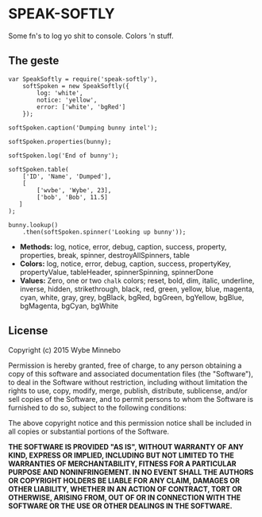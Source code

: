 # SPEAK-SOFTLY
Some fn's to log yo shit to console. Colors 'n stuff.

## The geste
```
var SpeakSoftly = require('speak-softly'),
	softSpoken = new SpeakSoftly({
		log: 'white',
		notice: 'yellow',
		error: ['white', 'bgRed']
	});

softSpoken.caption('Dumping bunny intel');

softSpoken.properties(bunny);

softSpoken.log('End of bunny');

softSpoken.table(
    ['ID', 'Name', 'Dumped'],
    [
        ['wvbe', 'Wybe', 23],
        ['bob', 'Bob', 11.5]
   ]
);

bunny.lookup()
    .then(softSpoken.spinner('Looking up bunny'));
```

- __Methods:__ log, notice, error, debug, caption, success, property, properties, break, spinner, destroyAllSpinners, table
- __Colors:__ log, notice, error, debug, caption, success, propertyKey, propertyValue, tableHeader, spinnerSpinning, spinnerDone
- __Values:__ Zero, one or two `chalk` colors; reset, bold, dim, italic, underline, inverse, hidden, strikethrough, black, red, green, yellow, blue, magenta, cyan, white, gray, grey, bgBlack, bgRed, bgGreen, bgYellow, bgBlue, bgMagenta, bgCyan, bgWhite

## License
Copyright (c) 2015 Wybe Minnebo

Permission is hereby granted, free of charge, to any person obtaining a copy of this software and associated documentation files (the "Software"), to deal in the Software without restriction, including without limitation the rights to use, copy, modify, merge, publish, distribute, sublicense, and/or sell copies of the Software, and to permit persons to whom the Software is furnished to do so, subject to the following conditions:

The above copyright notice and this permission notice shall be included in all copies or substantial portions of the Software.

__THE SOFTWARE IS PROVIDED "AS IS", WITHOUT WARRANTY OF ANY KIND, EXPRESS OR IMPLIED, INCLUDING BUT NOT LIMITED TO THE WARRANTIES OF MERCHANTABILITY, FITNESS FOR A PARTICULAR PURPOSE AND NONINFRINGEMENT. IN NO EVENT SHALL THE AUTHORS OR COPYRIGHT HOLDERS BE LIABLE FOR ANY CLAIM, DAMAGES OR OTHER LIABILITY, WHETHER IN AN ACTION OF CONTRACT, TORT OR OTHERWISE, ARISING FROM, OUT OF OR IN CONNECTION WITH THE SOFTWARE OR THE USE OR OTHER DEALINGS IN THE SOFTWARE.__